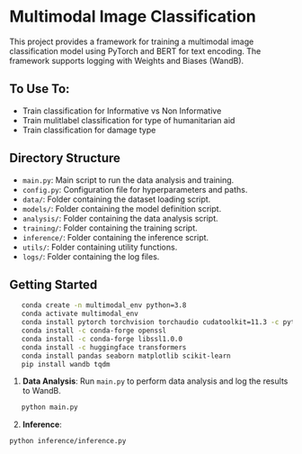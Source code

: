 # Multimodal Image Classification

This project provides a framework for training a multimodal image classification model using PyTorch and BERT for text encoding. The framework supports logging with Weights and Biases (WandB).


## To Use To:

- Train classification for Informative vs Non Informative 
- Train mulitlabel classification for type of humanitarian aid
- Train classification for damage type 

## Directory Structure

- `main.py`: Main script to run the data analysis and training.
- `config.py`: Configuration file for hyperparameters and paths.
- `data/`: Folder containing the dataset loading script.
- `models/`: Folder containing the model definition script.
- `analysis/`: Folder containing the data analysis script.
- `training/`: Folder containing the training script.
- `inference/`: Folder containing the inference script.
- `utils/`: Folder containing utility functions.
- `logs/`: Folder containing the log files.

## Getting Started

```bash
   conda create -n multimodal_env python=3.8
   conda activate multimodal_env
   conda install pytorch torchvision torchaudio cudatoolkit=11.3 -c pytorch
   conda install -c conda-forge openssl
   conda install -c conda-forge libssl1.0.0
   conda install -c huggingface transformers
   conda install pandas seaborn matplotlib scikit-learn
   pip install wandb tqdm
```

1. **Data Analysis**: Run `main.py` to perform data analysis and log the results to WandB.

```bash
   python main.py
```

2. **Inference**: 

```bash
python inference/inference.py
```
